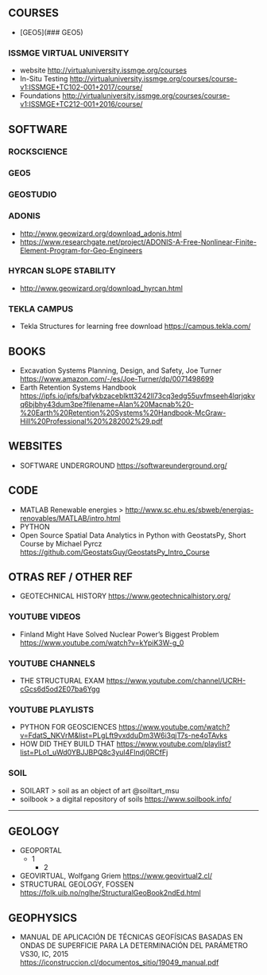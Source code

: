 ## COURSES

- [GEO5](### GEO5)

### ISSMGE VIRTUAL UNIVERSITY 
- website http://virtualuniversity.issmge.org/courses
- In-Situ Testing http://virtualuniversity.issmge.org/courses/course-v1:ISSMGE+TC102-001+2017/course/
- Foundations http://virtualuniversity.issmge.org/courses/course-v1:ISSMGE+TC212-001+2016/course/

## SOFTWARE
### ROCKSCIENCE
### GEO5
### GEOSTUDIO
### ADONIS
- http://www.geowizard.org/download_adonis.html
- https://www.researchgate.net/project/ADONIS-A-Free-Nonlinear-Finite-Element-Program-for-Geo-Engineers
### HYRCAN SLOPE STABILITY
- http://www.geowizard.org/download_hyrcan.html
### TEKLA CAMPUS
- Tekla Structures for learning free download https://campus.tekla.com/


## BOOKS
- Excavation Systems Planning, Design, and Safety, Joe Turner https://www.amazon.com/-/es/Joe-Turner/dp/0071498699
- Earth Retention Systems Handbook https://ipfs.io/ipfs/bafykbzaceblktt3242ll73cq3edg55uvfmseeh4lqrjqkvq6bjbhy43dum3pe?filename=Alan%20Macnab%20-%20Earth%20Retention%20Systems%20Handbook-McGraw-Hill%20Professional%20%282002%29.pdf

## WEBSITES
- SOFTWARE UNDERGROUND https://softwareunderground.org/

## CODE
- MATLAB Renewable energies > http://www.sc.ehu.es/sbweb/energias-renovables/MATLAB/intro.html
- PYTHON 
- Open Source Spatial Data Analytics in Python with GeostatsPy, Short Course by Michael Pyrcz https://github.com/GeostatsGuy/GeostatsPy_Intro_Course

## OTRAS REF / OTHER REF
- GEOTECHNICAL HISTORY https://www.geotechnicalhistory.org/

### YOUTUBE VIDEOS
- Finland Might Have Solved Nuclear Power’s Biggest Problem https://www.youtube.com/watch?v=kYpiK3W-g_0
### YOUTUBE CHANNELS
- THE STRUCTURAL EXAM https://www.youtube.com/channel/UCRH-cGcs6d5od2E07ba6Ygg
### YOUTUBE PLAYLISTS
- PYTHON FOR GEOSCIENCES https://www.youtube.com/watch?v=FdatS_NKVrM&list=PLgLft9vxdduDm3W6i3qjT7s-ne4oTAvks
- HOW DID THEY BUILD THAT https://www.youtube.com/playlist?list=PLo1_uWd0YBJJBPQ8c3yul4Flndj0RCfFj

### SOIL
- SOILART > soil as an object of art @soiltart_msu
- soilbook > a digital repository of soils https://www.soilbook.info/
________________________________
## GEOLOGY
- GEOPORTAL
  * 1
    + 2
- GEOVIRTUAL, Wolfgang Griem https://www.geovirtual2.cl/ 
- STRUCTURAL GEOLOGY, FOSSEN https://folk.uib.no/nglhe/StructuralGeoBook2ndEd.html

## GEOPHYSICS
- MANUAL DE APLICACIÓN DE TÉCNICAS GEOFÍSICAS BASADAS EN ONDAS DE SUPERFICIE PARA LA DETERMINACIÓN DEL PARÁMETRO VS30, IC, 2015 https://iconstruccion.cl/documentos_sitio/19049_manual.pdf

